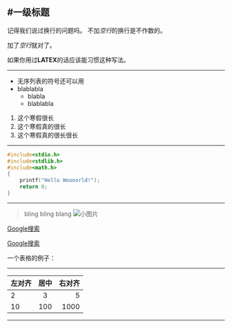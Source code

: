 #一级标题
---

记得我们说过换行的问题吗。
不加*空行*的换行是不作数的。

加了*空行*就对了。

如果你用过**LATEX**的话应该能习惯这种写法。

---

- 无序列表的符号还可以用
- blablabla
    - blabla
    - blablabla

1. 这个寒假很长
2. 这个寒假真的很长
3. 这个寒假真的很长很长

---
```C++
#include<stdio.h>
#include<stdlib.h>
#include<math.h>
{
    printf("Hello Woooorld!");
    return 0;
}
```
---
> bling
> bling
> blang
![小图片](G:/1.jpeg)

[Google搜索](../hello_world/1.txt)

[Google搜索](https://www.google.com)

一个表格的例子：

---
左对齐|居中|右对齐
:--|:--:|--:
2|3|5
10|100|1000
---

